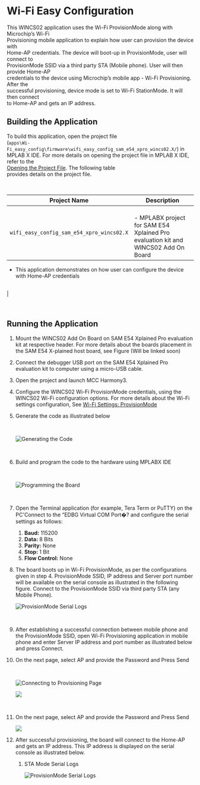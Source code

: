# Wi-Fi Easy Configuration

This WINCS02 application uses the Wi-Fi ProvisionMode along with Microchip’s Wi-Fi<br /> Provisioning mobile application to explain how user can provision the device with<br /> Home-AP credentials. The device will boot-up in ProvisionMode, user will connect to<br /> ProvisionMode SSID via a third party STA \(Mobile phone\). User will then provide Home-AP<br /> credentials to the device using Microchip’s mobile app - Wi-Fi Provisioning. After the<br /> successful provisioning, device mode is set to Wi-Fi StationMode. It will then connect<br /> to Home-AP and gets an IP address.

## Building the Application

To build this application, open the project file<br /> \(`apps\Wi-Fi_easy_config\firmware\wifi_easy_config_sam_e54_xpro_wincs02.X/`\) in<br /> MPLAB X IDE. For more details on opening the project file in MPLAB X IDE, refer to the<br /> [Opening the Project File](https://onlinedocs.microchip.com/oxy/GUID-92FEB3A1-C10F-47DF-BF88-C06521800526-en-US-1/GUID-671CCA8C-64AE-4EA1-B144-D46A6FEE76FF.html#GUID-671CCA8C-64AE-4EA1-B144-D46A6FEE76FF__SECTION_YRV_2WM_QYB). The following table<br /> provides details on the project file.

<br />

|Project Name|Description|
|------------|-----------|
|`wifi_easy_config_sam_e54_xpro_wincs02.X`|<br /> -   MPLABX project for SAM E54 Xplained Pro evaluation kit and WINCS02 Add On Board
-   This application demonstrates on how user can configure the device with Home-AP credentials

<br />|

<br />

## Running the Application

1.  Mount the WINCS02 Add On Board on SAM E54 Xplained Pro evaluation kit at respective header. For more details about the boards placement in the SAM E54 X-plained host board, see Figure \(Will be linked soon\)
2.  Connect the debugger USB port on the SAM E54 Xplained Pro evaluation kit to computer using a micro-USB cable.
3.  Open the project and launch MCC Harmony3.
4.  Configure the WINCS02 Wi-Fi ProvisionMode credentials, using the WINCS02 Wi-Fi configuration options. For more details about the Wi-Fi settings configuration, See [Wi-Fi Settings: ProvisionMode](GUID-030C3AA1-022D-4416-B6F8-ED75734E8708.md#IMAGE_WJK_WKV_QBC)
5.  Generate the code as illustrated below

    <br />

    ![](docs/images/GUID-0227005F-6A58-4883-9FB1-395F49202CA6-low.png "Generating the Code")

    <br />

6.  Build and program the code to the hardware using MPLABX IDE

    <br />

    ![](docs/images/GUID-95D92FA6-7B8F-4C90-A4D2-4B425AEE63CB-low.png "Programming the Board")

    <br />

7.  Open the Terminal application \(for example, Tera Term or PuTTY\) on the PC'Connect to the “EDBG Virtual COM Port�? and configure the serial settings as follows:
    1.  **Baud:** 115200
    2.  **Data:** 8 Bits
    3.  **Parity:** None
    4.  **Stop:** 1 Bit
    5.  **Flow Control:** None
8.  The board boots up in Wi-Fi ProvisionMode, as per the configurations given in step 4. ProvisionMode SSID, IP address and Server port number will be available on the serial console as illustrated in the following figure. Connect to the ProvisionMode SSID via third party STA \(any Mobile Phone\).
    <br />

    ![](docs/images/GUID-FC1B33B7-FD23-4189-A89B-F10C6967B560-low.png "ProvisionMode Serial Logs")

    <br />
9.  After establishing a successful connection between mobile phone and the ProvisionMode SSID, open Wi-Fi Provisioning application in mobile phone and enter Server IP address and port number as illustrated below and press Connect.

    

10. On the next page, select AP and provide the Password and Press Send

    <br />

    ![](docs/images/GUID-17C9E8AC-690D-42C7-8E8C-C337B441A527-low.png "Connecting to Provisioning Page")

    ![](docs/images/GUID-1BF7C696-1C3A-4917-BB90-2A1DD878102A-low.png)

    <br />

11. On the next page, select AP and provide the Password and Press Send

    ![](docs/images/GUID-11BECFAC-CE96-446D-A7F8-8EECAC86580B-low.png)

12. After successful provisioning, the board will connect to the Home-AP and gets an IP address. This IP address is displayed on the serial console as illustrated below.
    1.  STA Mode Serial Logs

        ![](docs/images/GUID-FC1B33B7-FD23-4189-A89B-F10C6967B560-low.png "ProvisionMode Serial Logs")



